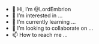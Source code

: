 - 👋 Hi, I’m @LordEmbrion
- 👀 I’m interested in ...
- 🌱 I’m currently learning ...
- 💞️ I’m looking to collaborate on ...
- 📫 How to reach me ...

<!---
LordEmbrion/LordEmbrion is a ✨ special ✨ repository because its `README.md` (this file) appears on your GitHub profile.
You can click the Preview link to take a look at your changes.
--->
